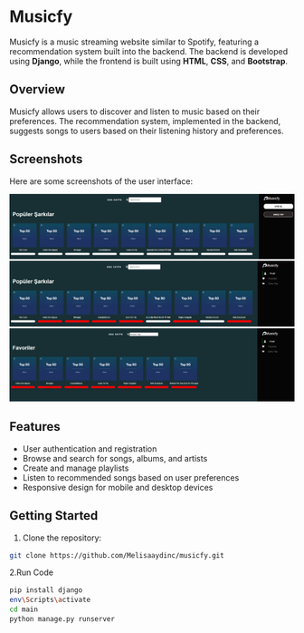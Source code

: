 # Musicfy

Musicfy is a music streaming website similar to Spotify, featuring a recommendation system built into the backend. The backend is developed using **Django**, while the frontend is built using **HTML**, **CSS**, and **Bootstrap**.

## Overview

Musicfy allows users to discover and listen to music based on their preferences. The recommendation system, implemented in the backend, suggests songs to users based on their listening history and preferences.

## Screenshots

Here are some screenshots of the user interface:

![Screenshot 1](Musicfy1.png)
![Screenshot 2](Musicfy2.png)
![Screenshot 3](Musicfy3.png)

## Features

- User authentication and registration
- Browse and search for songs, albums, and artists
- Create and manage playlists
- Listen to recommended songs based on user preferences
- Responsive design for mobile and desktop devices

## Getting Started

1. Clone the repository:

```bash
git clone https://github.com/Melisaaydinc/musicfy.git
```

2.Run Code

```bash
pip install django
env\Scripts\activate  
cd main
python manage.py runserver

